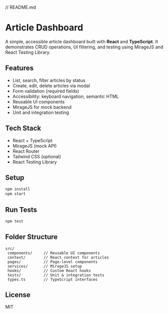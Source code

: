 // README.md
# Article Dashboard

A simple, accessible article dashboard built with **React** and **TypeScript**. It demonstrates CRUD operations, UI filtering, and testing using MirageJS and React Testing Library.

## Features
- List, search, filter articles by status
- Create, edit, delete articles via modal
- Form validation (required fields)
- Accessibility: keyboard navigation, semantic HTML
- Reusable UI components
- MirageJS for mock backend
- Unit and integration testing

## Tech Stack
- React + TypeScript
- MirageJS (mock API)
- React Router
- Tailwind CSS (optional)
- React Testing Library

## Setup
```bash
npm install
npm start
```

## Run Tests
```bash
npm test
```

## Folder Structure
```
src/
 components/     // Reusable UI components
 context/        // React context for articles
 pages/          // Page-level components
 services/       // MirageJS setup
 hooks/          // Custom React hooks
 tests/          // Unit & integration tests
 types.ts        // TypeScript interfaces
```

## License
MIT